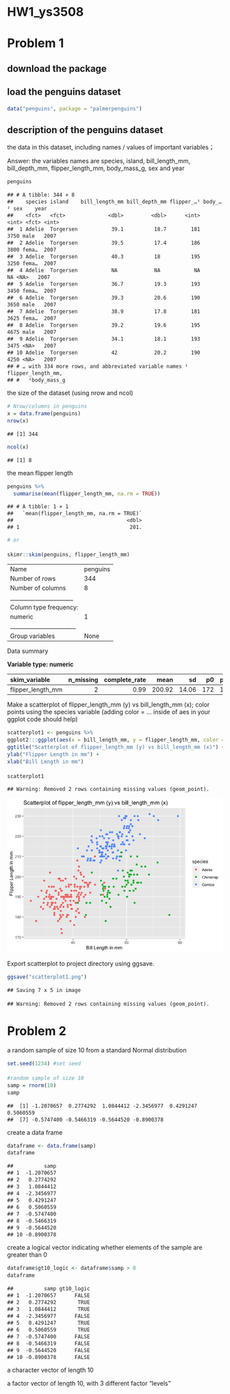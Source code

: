 HW1_ys3508
================

# Problem 1

## download the package

## load the penguins dataset

``` r
data("penguins", package = "palmerpenguins")
```

## description of the penguins dataset

the data in this dataset, including names / values of important
variables；

Answer: the variables names are species, island, bill_length_mm,
bill_depth_mm, flipper_length_mm, body_mass_g, sex and year

``` r
penguins
```

    ## # A tibble: 344 × 8
    ##    species island    bill_length_mm bill_depth_mm flipper_…¹ body_…² sex    year
    ##    <fct>   <fct>              <dbl>         <dbl>      <int>   <int> <fct> <int>
    ##  1 Adelie  Torgersen           39.1          18.7        181    3750 male   2007
    ##  2 Adelie  Torgersen           39.5          17.4        186    3800 fema…  2007
    ##  3 Adelie  Torgersen           40.3          18          195    3250 fema…  2007
    ##  4 Adelie  Torgersen           NA            NA           NA      NA <NA>   2007
    ##  5 Adelie  Torgersen           36.7          19.3        193    3450 fema…  2007
    ##  6 Adelie  Torgersen           39.3          20.6        190    3650 male   2007
    ##  7 Adelie  Torgersen           38.9          17.8        181    3625 fema…  2007
    ##  8 Adelie  Torgersen           39.2          19.6        195    4675 male   2007
    ##  9 Adelie  Torgersen           34.1          18.1        193    3475 <NA>   2007
    ## 10 Adelie  Torgersen           42            20.2        190    4250 <NA>   2007
    ## # … with 334 more rows, and abbreviated variable names ¹​flipper_length_mm,
    ## #   ²​body_mass_g

the size of the dataset (using nrow and ncol)

``` r
# Nrow/columns in penguins
x = data.frame(penguins)
nrow(x)
```

    ## [1] 344

``` r
ncol(x)
```

    ## [1] 8

the mean flipper length

``` r
penguins %>%
  summarise(mean(flipper_length_mm, na.rm = TRUE))
```

    ## # A tibble: 1 × 1
    ##   `mean(flipper_length_mm, na.rm = TRUE)`
    ##                                     <dbl>
    ## 1                                    201.

``` r
# or

skimr::skim(penguins, flipper_length_mm)
```

|                                                  |          |
|:-------------------------------------------------|:---------|
| Name                                             | penguins |
| Number of rows                                   | 344      |
| Number of columns                                | 8        |
| \_\_\_\_\_\_\_\_\_\_\_\_\_\_\_\_\_\_\_\_\_\_\_   |          |
| Column type frequency:                           |          |
| numeric                                          | 1        |
| \_\_\_\_\_\_\_\_\_\_\_\_\_\_\_\_\_\_\_\_\_\_\_\_ |          |
| Group variables                                  | None     |

Data summary

**Variable type: numeric**

| skim_variable     | n_missing | complete_rate |   mean |    sd |  p0 | p25 | p50 | p75 | p100 | hist  |
|:------------------|----------:|--------------:|-------:|------:|----:|----:|----:|----:|-----:|:------|
| flipper_length_mm |         2 |          0.99 | 200.92 | 14.06 | 172 | 190 | 197 | 213 |  231 | ▂▇▃▅▂ |

Make a scatterplot of flipper_length_mm (y) vs bill_length_mm (x); color
points using the species variable (adding color = … inside of aes in
your ggplot code should help)

``` r
scatterplot1 <- penguins %>%
ggplot2:::ggplot(aes(x = bill_length_mm, y = flipper_length_mm, color = species)) + geom_point() +
ggtitle("Scatterplot of flipper_length_mm (y) vs bill_length_mm (x)") +
ylab("Flipper Length in mm") +
xlab("Bill Length in mm")

scatterplot1
```

    ## Warning: Removed 2 rows containing missing values (geom_point).

![](p8105_hw1_ys3508_files/figure-gfm/unnamed-chunk-6-1.png)<!-- -->

Export scatterplot to project directory using ggsave.

``` r
ggsave("scatterplot1.png")
```

    ## Saving 7 x 5 in image

    ## Warning: Removed 2 rows containing missing values (geom_point).

# Problem 2

a random sample of size 10 from a standard Normal distribution

``` r
set.seed(1234) #set seed

#random sample of size 10
samp = rnorm(10)
samp
```

    ##  [1] -1.2070657  0.2774292  1.0844412 -2.3456977  0.4291247  0.5060559
    ##  [7] -0.5747400 -0.5466319 -0.5644520 -0.8900378

create a data frame

``` r
dataframe <- data.frame(samp)
dataframe
```

    ##          samp
    ## 1  -1.2070657
    ## 2   0.2774292
    ## 3   1.0844412
    ## 4  -2.3456977
    ## 5   0.4291247
    ## 6   0.5060559
    ## 7  -0.5747400
    ## 8  -0.5466319
    ## 9  -0.5644520
    ## 10 -0.8900378

create a logical vector indicating whether elements of the sample are
greater than 0

``` r
dataframe$gt10_logic <- dataframe$samp > 0
dataframe
```

    ##          samp gt10_logic
    ## 1  -1.2070657      FALSE
    ## 2   0.2774292       TRUE
    ## 3   1.0844412       TRUE
    ## 4  -2.3456977      FALSE
    ## 5   0.4291247       TRUE
    ## 6   0.5060559       TRUE
    ## 7  -0.5747400      FALSE
    ## 8  -0.5466319      FALSE
    ## 9  -0.5644520      FALSE
    ## 10 -0.8900378      FALSE

a character vector of length 10

a factor vector of length 10, with 3 different factor “levels”
